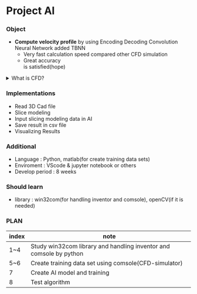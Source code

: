 # Project AI

### Object
* __Compute velocity profile__ by using Encoding Decoding Convolution Neural Network added TBNN
  * Very fast calculation speed compared other CFD simulation
  * Great accuracy  
is satisfied(hope)

<details>
  <summary>What is CFD?</summary>
  <div markdown="1">
    
    CFD is Computational Fulid Dynamics  
      
    In fuild dynamics,  
    general equations, called Navier-Stokes equations, can't be solved analytically.  
      
    So, we can have numerical solution only.  
    CFD solve ns-eqn to numerical analysis.
    One way operating CFD is FEM(Finite Element Method).  
    
    if you want more information about that,  
    <a href="https://en.wikipedia.org/wiki/Computational_fluid_dynamics">Visit</a>
    
  </div>
</details>

### Implementations
* Read 3D Cad file
* Slice modeling
* Input slicing modeling data in AI
* Save result in csv file
* Visualizing Results

### Additional
* Language : Python, matlab(for create training data sets)
* Enviroment : VScode & jupyter notebook or others
* Develop period : 8 weeks

### Should learn
* library : win32com(for handling inventor and comsole), openCV(if it is needed)

### PLAN
|index|note|
|--|--|
|1~4|Study win32com library and handling inventor and comsole by python|
|5~6|Create training data set using comsole(CFD-simulator)|
|7|Create AI model and training|
|8|Test algorithm|
